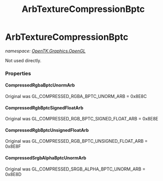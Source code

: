 ﻿---
title: ArbTextureCompressionBptc
---

# ArbTextureCompressionBptc
_namespace: [OpenTK.Graphics.OpenGL](N-OpenTK.Graphics.OpenGL.html)_

Not used directly.



### Properties

#### CompressedRgbaBptcUnormArb
Original was GL_COMPRESSED_RGBA_BPTC_UNORM_ARB = 0x8E8C
#### CompressedRgbBptcSignedFloatArb
Original was GL_COMPRESSED_RGB_BPTC_SIGNED_FLOAT_ARB = 0x8E8E
#### CompressedRgbBptcUnsignedFloatArb
Original was GL_COMPRESSED_RGB_BPTC_UNSIGNED_FLOAT_ARB = 0x8E8F
#### CompressedSrgbAlphaBptcUnormArb
Original was GL_COMPRESSED_SRGB_ALPHA_BPTC_UNORM_ARB = 0x8E8D

